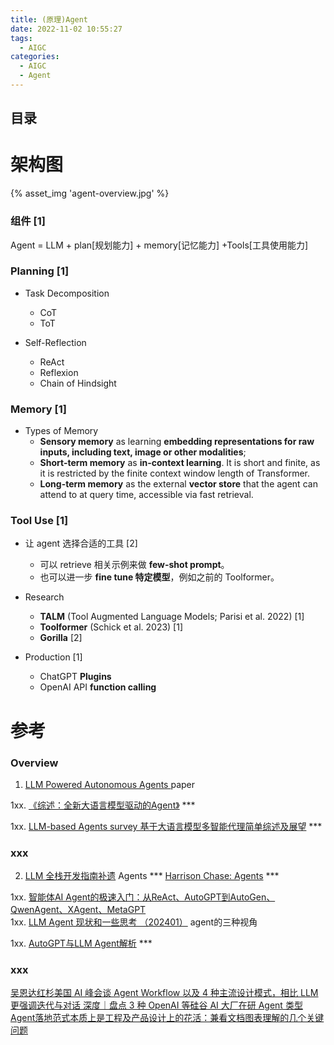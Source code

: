 ```yaml
---
title: (原理)Agent 
date: 2022-11-02 10:55:27
tags:
  - AIGC
categories: 
  - AIGC
  - Agent  
---
```


<p></p>
<!-- more -->


## 目录
<!-- toc -->


# 架构图  
{% asset_img 'agent-overview.jpg' %}

### 组件  [1]
Agent = LLM + plan[规划能力] + memory[记忆能力] +Tools[工具使用能力] 

###  Planning [1]
+ Task Decomposition
  - CoT 
  - ToT

+ Self-Reflection
  + ReAct 
  + Reflexion 
  + Chain of Hindsight 

### Memory [1]
+ Types of Memory
  - **Sensory memory** as learning **embedding representations for raw inputs, including text, image or other modalities**;
  - **Short-term memory** as **in-context learning**. It is short and finite, as it is restricted by the finite context window length of Transformer.
  - **Long-term memory** as the external **vector store** that the agent can attend to at query time, accessible via fast retrieval.

### Tool Use [1]
+ 让 agent 选择合适的工具 [2]
   - 可以 retrieve 相关示例来做 **few-shot prompt**。
   - 也可以进一步 **fine tune 特定模型**，例如之前的 Toolformer。

+ Research
  + **TALM** (Tool Augmented Language Models; Parisi et al. 2022) [1]
  + **Toolformer** (Schick et al. 2023)   [1]
  + **Gorilla** [2]

+ Production  [1]
  - ChatGPT **Plugins** 
  - OpenAI API **function calling**






# 参考
### Overview
1. [LLM Powered Autonomous Agents ](https://lilianweng.github.io/posts/2023-06-23-agent/) paper 

1xx. [《综述：全新大语言模型驱动的Agent》](https://zhuanlan.zhihu.com/p/656676717)  ***

1xx. [LLM-based Agents survey 基于大语言模型多智能代理简单综述及展望](https://zhuanlan.zhihu.com/p/648376562) ***

### xxx
2. [LLM 全栈开发指南补遗](https://zhuanlan.zhihu.com/p/633033220)  Agents  ***
   [Harrison Chase: Agents](https://fullstackdeeplearning.com/llm-bootcamp/spring-2023/chase-agents/)  ***

1xx. [智能体AI Agent的极速入门：从ReAct、AutoGPT到AutoGen、QwenAgent、XAgent、MetaGPT](https://blog.csdn.net/v_JULY_v/article/details/135868163?spm=1001.2014.3001.5502)   
1xx. [LLM Agent 现状和一些思考 （202401）](https://zhuanlan.zhihu.com/p/679032270)
   agent的三种视角

1xx. [AutoGPT与LLM Agent解析](https://zhuanlan.zhihu.com/p/622947810) *** 

### xxx
[吴恩达红杉美国 AI 峰会谈 Agent Workflow 以及 4 种主流设计模式，相比 LLM 更强调迭代与对话 ](https://mp.weixin.qq.com/s/4ky_OSLrHh2MxdT3AjqW1Q)
[深度｜盘点 3 种 OpenAI 等硅谷 AI 大厂在研 Agent 类型](https://mp.weixin.qq.com/s/DyXv9nxFQJYUrAFr22BCCA)
[Agent落地范式本质上是工程及产品设计上的花活：兼看文档图表理解的几个关键问题](https://mp.weixin.qq.com/s/8k2Qo5vIJ2Gvm9QLFtZA4Q)